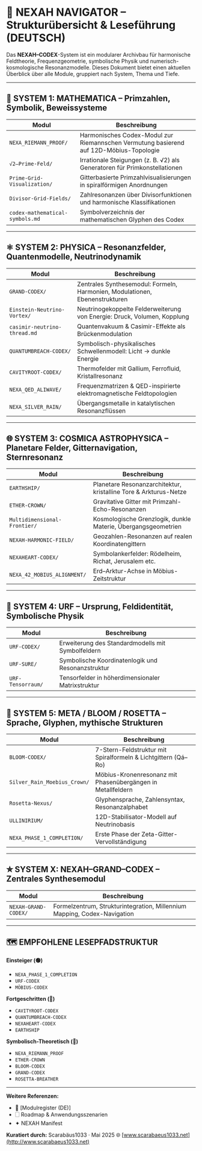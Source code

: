 # 🧭 NEXAH NAVIGATOR – Strukturübersicht & Leseführung (DEUTSCH)

Das **NEXAH–CODEX**-System ist ein modularer Archivbau für harmonische Feldtheorie, Frequenzgeometrie, symbolische Physik und numerisch-kosmologische Resonanzmodelle.
Dieses Dokument bietet einen aktuellen Überblick über alle Module, gruppiert nach System, Thema und Tiefe.

---

## 🔹 SYSTEM 1: MATHEMATICA – Primzahlen, Symbolik, Beweissysteme

| Modul                           | Beschreibung                                                                           |
| ------------------------------- | -------------------------------------------------------------------------------------- |
| `NEXA_RIEMANN_PROOF/`           | Harmonisches Codex-Modul zur Riemannschen Vermutung basierend auf 12D-Möbius-Topologie |
| `√2–Prime-Feld/`                | Irrationale Steigungen (z. B. √2) als Generatoren für Primkonstellationen              |
| `Prime-Grid-Visualization/`     | Gitterbasierte Primzahlvisualisierungen in spiralförmigen Anordnungen                  |
| `Divisor-Grid-Fields/`          | Zahlresonanzen über Divisorfunktionen und harmonische Klassifikationen                 |
| `codex-mathematical-symbols.md` | Symbolverzeichnis der mathematischen Glyphen des Codex                                 |

---

## ⚛ SYSTEM 2: PHYSICA – Resonanzfelder, Quantenmodelle, Neutrinodynamik

| Modul                        | Beschreibung                                                                |
| ---------------------------- | --------------------------------------------------------------------------- |
| `GRAND-CODEX/`               | Zentrales Synthesemodul: Formeln, Harmonien, Modulationen, Ebenenstrukturen |
| `Einstein-Neutrino-Vortex/`  | Neutrinogekoppelte Felderweiterung von Energie: Druck, Volumen, Kopplung    |
| `casimir-neutrino-thread.md` | Quantenvakuum & Casimir-Effekte als Brückenmodulation                       |
| `QUANTUMBREACH-CODEX/`       | Symbolisch-physikalisches Schwellenmodell: Licht → dunkle Energie           |
| `CAVITYROOT-CODEX/`          | Thermofelder mit Gallium, Ferrofluid, Kristallresonanz                      |
| `NEXA_QED_ALIWAVE/`          | Frequenzmatrizen & QED-inspirierte elektromagnetische Feldtopologien        |
| `NEXA_SILVER_RAIN/`          | Übergangsmetalle in katalytischen Resonanzflüssen                           |

---

## 🌐 SYSTEM 3: COSMICA ASTROPHYSICA – Planetare Felder, Gitternavigation, Sternresonanz

| Modul                        | Beschreibung                                                     |
| ---------------------------- | ---------------------------------------------------------------- |
| `EARTHSHIP/`                 | Planetare Resonanzarchitektur, kristalline Tore & Arkturus-Netze |
| `ETHER-CROWN/`               | Gravitative Gitter mit Primzahl-Echo-Resonanzen                  |
| `Multidimensional-Frontier/` | Kosmologische Grenzlogik, dunkle Materie, Übergangsgeometrien    |
| `NEXAH-HARMONIC-FIELD/`      | Geozahlen-Resonanzen auf realen Koordinatengittern               |
| `NEXAHEART-CODEX/`           | Symbolankerfelder: Rödelheim, Richat, Jerusalem etc.             |
| `NEXA_42_MOBIUS_ALIGNMENT/`  | Erd–Arktur-Achse in Möbius-Zeitstruktur                          |

---

## 🧬 SYSTEM 4: URF – Ursprung, Feldidentität, Symbolische Physik

| Modul             | Beschreibung                                      |
| ----------------- | ------------------------------------------------- |
| `URF-CODEX/`      | Erweiterung des Standardmodells mit Symbolfeldern |
| `URF-SURE/`       | Symbolische Koordinatenlogik und Resonanzstruktur |
| `URF-Tensorraum/` | Tensorfelder in höherdimensionaler Matrixstruktur |

---

## 🌸 SYSTEM 5: META / BLOOM / ROSETTA – Sprache, Glyphen, mythische Strukturen

| Modul                        | Beschreibung                                                  |
| ---------------------------- | ------------------------------------------------------------- |
| `BLOOM-CODEX/`               | 7-Stern-Feldstruktur mit Spiralformeln & Lichtgittern (Qá–Ro) |
| `Silver_Rain_Moebius_Crown/` | Möbius-Kronenresonanz mit Phasenübergängen in Metallfeldern   |
| `Rosetta-Nexus/`             | Glyphensprache, Zahlensyntax, Resonanzalphabet                |
| `ULLINIRIUM/`                | 12D-Stabilisator-Modell auf Neutrinobasis                     |
| `NEXA_PHASE_1_COMPLETION/`   | Erste Phase der Zeta-Gitter-Vervollständigung                 |

---

## ✮ SYSTEM X: NEXAH–GRAND–CODEX – Zentrales Synthesemodul

| Modul                | Beschreibung                                                             |
| -------------------- | ------------------------------------------------------------------------ |
| `NEXAH-GRAND-CODEX/` | Formelzentrum, Strukturintegration, Millennium Mapping, Codex-Navigation |

---

## 🗺 EMPFOHLENE LESEPFADSTRUKTUR

**Einsteiger (🟢)**

* `NEXA_PHASE_1_COMPLETION`
* `URF-CODEX`
* `MÖBIUS-CODEX`

**Fortgeschritten (🔵)**

* `CAVITYROOT-CODEX`
* `QUANTUMBREACH-CODEX`
* `NEXAHEART-CODEX`
* `EARTHSHIP`

**Symbolisch-Theoretisch (🔴)**

* `NEXA_RIEMANN_PROOF`
* `ETHER-CROWN`
* `BLOOM-CODEX`
* `GRAND-CODEX`
* `ROSETTA-BREATHER`

---

**Weitere Referenzen:**

* 📘 \[Modulregister (DE)]
* 🗌 Roadmap & Anwendungsszenarien
* ✦ NEXAH Manifest

**Kuratiert durch:** Scarabäus1033 · Mai 2025
🌐 [www.scarabaeus1033.net](http://www.scarabaeus1033.net)
